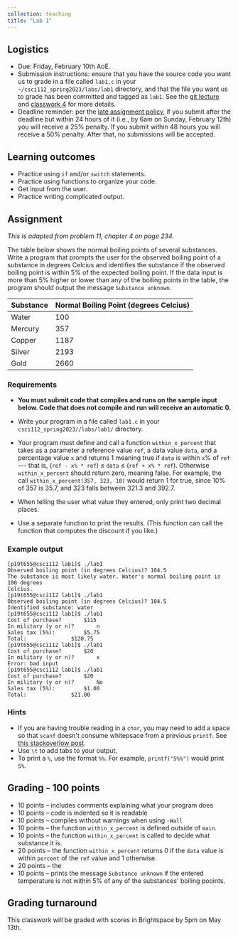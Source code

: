 ```yaml
---
collection: teaching
title: "Lab 1"
---
```


## Logistics
* Due: Friday, February 10th AoE.
* Submission instructions: ensure that you have the source code you want us to
	grade in a file called `lab1.c` in your `~/csci112_spring2023/labs/lab1`
	directory, and that the file you want us to grade has been committed and
	tagged as `lab1`. See the [git lecture](https://lgw2.github.io/teaching/csci112-spring-2023/lectures/lecture2) and [classwork 4](https://lgw2.github.io/teaching/csci112-spring-2023/classwork/classwork4) for more
	details.
* Deadline reminder: per the [late assignment policy](https://lgw2.github.io/teaching/csci112-spring-2023/syllabus/#late-assignment-policies), if you submit after the deadline but within 24 hours of it (i.e., by 6am on Sunday, February 12th) you will receive a 25% penalty. If you submit within 48 hours you will receive a 50% penalty. After that, no submissions will be accepted.

## Learning outcomes
* Practice using `if` and/or `switch` statements.
* Practice using functions to organize your code.
* Get input from the user.
* Practice writing complicated output.

## Assignment

*This is adapted from problem 11, chapter 4 on page 234.*

The table below shows the normal boiling points of several substances. Write a
program that prompts the user for the observed boiling point of a substance in
degrees Celcius and identifies the substance if the observed boiling point is
within 5% of the expected boiling point. If the data input is more than 5%
higher or lower than any of the boiling points in the table, the program should
output the message `Substance unknown`.


|Substance|Normal Boiling Point (degrees Celcius)|
|:---|:---|
|Water|100|
|Mercury|357|
|Copper|1187|
|Silver|2193|
|Gold|2660|


### Requirements
* **You must submit code that compiles and runs on the sample input below. Code
	that does not compile and run will receive an automatic 0.**
* Write your program in a file called `lab1.c` in your
	`csci112_spring2023//labs/lab1/` directory.
* Your program must define and call a function `within_x_percent` that takes as
a parameter a reference value `ref`, a data value `data`, and a percentage
value `x` and returns 1 meaning true if `data` is within `x`% of `ref` --- that
is, (`ref - x% * ref`) $\leq$ `data` $\leq$  (`ref + x% * ref`). Otherwise
`within_x_percent` should return zero, meaning false. For example, the call
`within_x_percent(357, 323, 10)` would return 1 for true, since 10% of 357 is 35.7,
and 323 falls between 321.3 and 392.7.
* When telling the user what value they entered, only print two decimal places.

* Use a separate function to print the results. (This function can call the
	function that computes the discount if you like.)

### Example output
```
[p19t655@csci112 lab1]$ ./lab1
Observed boiling point (in degrees Celcius)? 104.5
The substance is most likely water. Water's normal boiling point is 100 degrees
Celcius.
[p19t655@csci112 lab1]$ ./lab1
Observed boiling point (in degrees Celcius)? 104.5
Identified substance: water
[p19t655@csci112 lab1]$ ./lab1
Cost of purchase?		$115
In military (y or n)?		n
Sales tax (5%):			$5.75
Total:				$120.75
[p19t655@csci112 lab1]$ ./lab1
Cost of purchase?		$20
In military (y or n)?		x
Error: bad input
[p19t655@csci112 lab1]$ ./lab1
Cost of purchase?		$20
In military (y or n)?		No
Sales tax (5%):			$1.00
Total:				$21.00
```

### Hints
* If you are having trouble reading in a `char`, you may need to add a space so
	that `scanf` doesn't consume whitepsace from a previous `printf`. See [this
	stackoverlow
	post](https://stackoverflow.com/questions/13542055/how-to-do-scanf-for-single-char-in-c/13543113).
* Use `\t` to add tabs to your output.
* To print a `%`, use the format `%%`. For example, `printf("5%%")` would print
	`5%`.

## Grading - 100 points
* 10 points – includes comments explaining what your program does
* 10 points – code is indented so it is readable
* 10 points – compiles without warnings when using `-Wall`
* 10 points – the function `within_x_percent` is defined outside of `main`.
* 10 points – the function `within_x_percent` is called to decide what
	substance it is.
* 20 points – the function `within_x_percent` returns 0 if the `data` value is
	within `percent` of the `ref` value and 1 otherwise.
* 20 points – the
* 10 points – prints the message `Substance unknown` if the entered temperature
	is not within 5% of any of the substances' boiling pooints.

## Grading turnaround
This classwork will be graded with scores in Brightspace by 5pm on May 13th.
